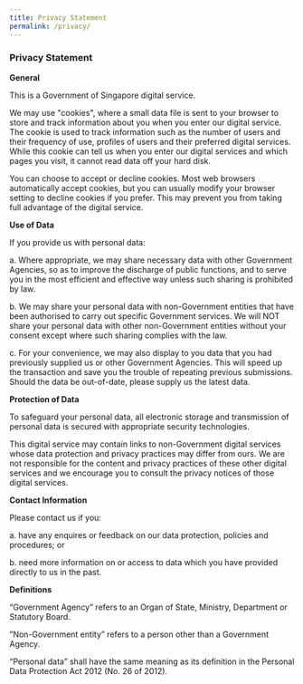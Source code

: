 ```yaml
---
title: Privacy Statement
permalink: /privacy/
---
```

### **Privacy Statement**

**General**

This is a Government of Singapore digital service.

We may use "cookies", where a small data file is sent to your browser to store and track information about you when you enter our digital service. The cookie is used to track information such as the number of users and their frequency of use, profiles of users and their preferred digital services. While this cookie can tell us when you enter our digital services and which pages you visit, it cannot read data off your hard disk.

You can choose to accept or decline cookies. Most web browsers automatically accept cookies, but you can usually modify your browser setting to decline cookies if you prefer. This may prevent you from taking full advantage of the digital service.  

**Use of Data**

If you provide us with personal data:

   a. Where appropriate, we may share necessary data with other Government Agencies, so as to improve the discharge of public functions, and to serve you in the most efficient and effective way unless such sharing is prohibited by law.

   b. We may share your personal data with non-Government entities that have been authorised to carry out specific Government services. We will NOT share your personal data with other non-Government entities without your consent except where such sharing complies with the law.

   c. For your convenience, we may also display to you data that you had previously supplied us or other Government Agencies. This will speed up the transaction and save you the trouble of repeating previous submissions. Should the data be out-of-date, please supply us the latest data.

**Protection of Data**

To safeguard your personal data, all electronic storage and transmission of personal data is secured with appropriate security technologies.  

This digital service may contain links to non-Government digital services whose data protection and privacy practices may differ from ours.  We are not responsible for the content and privacy practices of these other digital services and we encourage you to consult the privacy notices of those digital services.  

**Contact Information**

Please contact us if you:​

   a. have any enquires or feedback on our data protection, policies and procedures; or

   b. need more information on or access to data which you have provided directly to us in the past.

**Definitions**

“Government Agency” refers to an Organ of State, Ministry, Department or Statutory Board.

”Non-Government entity” refers to a person other than a Government Agency.

“Personal data” shall have the same meaning as its definition in the Personal Data Protection Act 2012 (No. 26 of 2012).